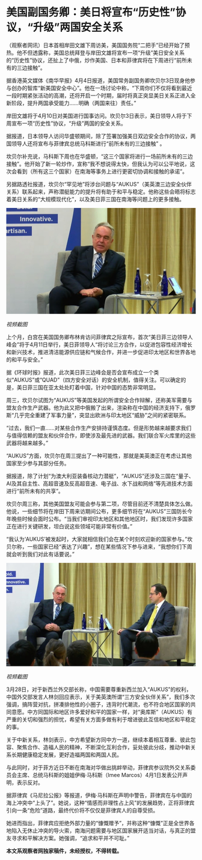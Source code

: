 # 美国副国务卿：美日将宣布“历史性”协议，“升级”两国安全关系

（观察者网讯）日本首相岸田文雄下周访美，美国国务院“二把手”已经开始了预热。他不但透露称，美国总统拜登与岸田文雄将宣布一项“升级”美日安全关系的“历史性”协议，还扯上了中俄，炒作美国、日本和菲律宾将在下周进行“前所未有的三边接触”。

据香港英文媒体《南华早报》4月4日报道，美国常务副国务卿坎贝尔3日现身他参与创办的智库“新美国安全中心”。他在一场讨论中称，“下周你们不仅将看到最近一段时期紧张活动的高潮，还将开启一个时期，届时将真正突显美日关系正进入全新阶段，提升两国承受能力……明确（两国来往）责任。”

岸田文雄将于4月10日对美国进行国事访问。坎贝尔3日表示，美日领导人将于下周宣布一项“历史性”协议，“升级”两国的安全关系。

据报道，日本领导人访问华盛顿期间，除了签署加强美日双边安全合作的协议，两国领导人还将宣布与菲律宾总统马科斯进行“前所未有的三边接触” 。

坎贝尔补充说，马科斯下周也在华盛顿，“这三个国家将进行一场前所未有的三边接触”。他开始了新一轮炒作，宣称“我不想说得太快，但我认为可以公平地说，这次会看到（所有这三个国家）在南海等事务上进行更密切协调和接触的承诺”。

另据路透社报道，坎贝尔“罕见地”将涉台问题与“AUKUS”（美英澳三边安全伙伴关系）联系起来，声称潜艇能力的提升将有助于和平与稳定。他称这些会晤将标志着美日关系的“大规模现代化”，以及美日菲三国在南海等问题上的更多接触。

![5d1515c41211da84e95d7434e50c74f1.jpg](https://raw.githubusercontent.com/qqhsx/qqnews_image/main/2024/04/04/美国副国务卿：美日将宣布“历史性”协议，“升级”两国安全关系/5d1515c41211da84e95d7434e50c74f1.jpg)

 _视频截图_

上个月，白宫在美国国务卿布林肯访问菲律宾之际宣布，首次“美日菲三边领导人峰会”将于4月11日举行，美日菲领导人“将讨论三方合作，以促进包容性经济增长和新兴技术，推进清洁能源供应链和气候合作，并进一步促进印太地区和世界各地的和平与安全。”

据《环球时报》报道，此次美日菲三边峰会是否会宣布成立一个类似“AUKUS”或“QUAD”（四方安全对话）的安全机制，值得关注。可以确定的是，美日菲三国在亚太处处盯着中国，针对中国的态势非常明显。

周三，坎贝尔试图为“AUKUS”等美国发起的所谓安全合作辩解，还称美军需要与盟友合作生产武器。他为此又把中俄搬了出来，渲染称在中国的经济支持下，俄罗斯“几乎完全重建了军事力量”，突显出欧洲与印太地区“威胁”之间的紧密联系。

“过去，我们一直……对某些合作生产安排持谨慎态度。但是形势越来越要求我们与值得信赖的盟友和伙伴合作，即使涉及最先进的武器。我们联合军火库里的这些武器将越来越多。”

“AUKUS”方面，坎贝尔在周三提出了一种可能性，那就是美英澳正在考虑让其他国家至少参与其部分任务。

据报道，除了计划“为澳大利亚装备核动力潜艇”，“AUKUS”还涉及三国在“量子、AI及其自主性、高超音速及反高超音速、电子战、水下战和网络”等先进技术方面进行“前所未有的共享”。

坎贝尔周三称，其他美国盟友可能会参与第二项，尽管目前还不清楚具体怎么做。他说，一些细节将在岸田下周来访期间公布，更多细节将在“AUKUS”三国防长今年晚些时候会面时公布。“当我们审视印太地区和其他地区时，我们发现许多国家正在进行关键研发，坦白说这些领域可能非常有价值。”

“我认为‘AUKUS’被发起时，大家就相信我们会在某个时刻欢迎新的国家参与。”坎贝尔称，一些国家已经“表达了兴趣”，想在某些情况下参与进来，“我想你们下周就会听到我们对此有话要说。”

![de811bcd557c8a0166b279b25d8dab08.jpg](https://raw.githubusercontent.com/qqhsx/qqnews_image/main/2024/04/04/美国副国务卿：美日将宣布“历史性”协议，“升级”两国安全关系/de811bcd557c8a0166b279b25d8dab08.jpg)

_视频截图_

3月28日，对于新西兰外交部长称，中国需要尊重新西兰加入“AUKUS”的权利，中国外交部发言人林剑回应表示，关于美英澳所谓“三方安全伙伴关系”，我们多次强调，搞阵营对抗，拼凑排他性的小圈子，违背时代潮流，也不符合地区国家的共同意愿。中方同国际和地区许多爱好和平的国家一样，对“奥库斯”（AUKUS）有严重的关切和强烈的担忧，希望有关方面多做有利于增进彼此互信和地区和平稳定的事。

关于中新关系，林剑表示，中方希望新方同中方一道，继续本着相互尊重、彼此包容、聚焦合作、造福人民的精神，不断深化互利合作，妥处彼此分歧，推动中新关系长期健康稳定发展，更好造福两国和两国人民。

与此同时，对于菲方近日不断在南海对华做出挑衅举动，菲律宾参议院外交关系委员会主席、总统马科斯的姐姐伊梅·马科斯（Imee
Marcos）4月1日发表公开声明，表示反对。

据菲律宾《马尼拉公报》等报道，伊梅·马科斯在声明中警告，菲律宾在与中国的海上冲突中“上头了”。她说，这种“情感而非理性占上风”的发展趋势，正将菲律宾引向一条“危险”道路，最终代价将不仅仅是菲律宾人的自尊受损。

她进而指出，菲律宾应拒绝外部力量的“慷慨赠予”，并称这种“慷慨”正是全世界各地陷入无休止冲突的导火索，南海问题需要与地区国家展开适当对话，与真正的盟友寻求和平解决方案。她强调，“追求和平并不可耻。”

**本文系观察者网独家稿件，未经授权，不得转载。**

